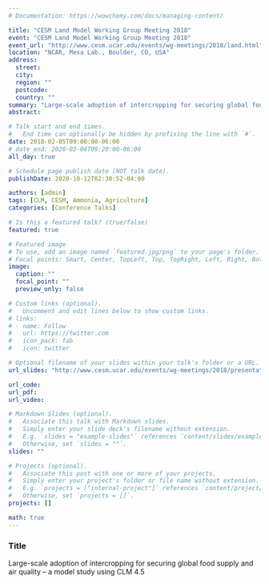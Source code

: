 ```yaml
---
# Documentation: https://wowchemy.com/docs/managing-content/

title: "CESM Land Model Working Group Meeting 2018"
event: "CESM Land Model Working Group Meeting 2018"
event_url: "http://www.cesm.ucar.edu/events/wg-meetings/2018/land.html"
location: "NCAR, Mesa Lab., Boulder, CO, USA"
address: 
  street:
  city:
  region: ""
  postcode:
  country: ""
summary: "Large-scale adoption of intercropping for securing global food supply and air quality – a model study using CLM 4.5"
abstract: 

# Talk start and end times.
#   End time can optionally be hidden by prefixing the line with `#`.
date: 2018-02-05T09:00:00-06:00
# date_end: 2020-03-04T09:20:00-06:00
all_day: true

# Schedule page publish date (NOT talk date).
publishDate: 2020-10-12T02:30:52-04:00

authors: [admin]
tags: [CLM, CESM, Ammonia, Agriculture]
categories: [Conference Talks]

# Is this a featured talk? (true/false)
featured: true

# Featured image
# To use, add an image named `featured.jpg/png` to your page's folder. 
# Focal points: Smart, Center, TopLeft, Top, TopRight, Left, Right, BottomLeft, Bottom, BottomRight.
image:
  caption: ""
  focal_point: ""
  preview_only: false

# Custom links (optional).
#   Uncomment and edit lines below to show custom links.
# links:
# - name: Follow
#   url: https://twitter.com
#   icon_pack: fab
#   icon: twitter

# Optional filename of your slides within your talk's folder or a URL.
url_slides: "http://www.cesm.ucar.edu/events/wg-meetings/2018/presentations/lmwg/fung.pdf"

url_code:
url_pdf:
url_video:

# Markdown Slides (optional).
#   Associate this talk with Markdown slides.
#   Simply enter your slide deck's filename without extension.
#   E.g. `slides = "example-slides"` references `content/slides/example-slides.md`.
#   Otherwise, set `slides = ""`.
slides: ""

# Projects (optional).
#   Associate this post with one or more of your projects.
#   Simply enter your project's folder or file name without extension.
#   E.g. `projects = ["internal-project"]` references `content/project/deep-learning/index.md`.
#   Otherwise, set `projects = []`.
projects: []

math: true
---
```


### Title
Large-scale adoption of intercropping for securing global food supply and air quality – a model study using CLM 4.5
